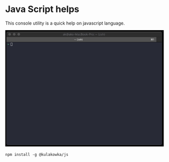 # Java Script helps

This console utility is a quick help on javascript language.

![jscli](https://raw.githubusercontent.com/kulakowka/jscli/master/docs/demo.gif)

```
npm install -g @kulakowka/js
```
